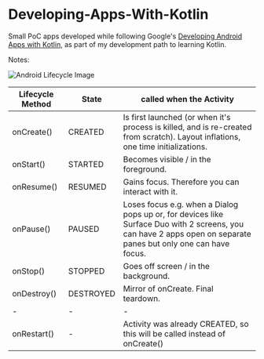 # Developing-Apps-With-Kotlin
Small PoC apps developed while following Google's [Developing Android Apps with Kotlin](https://classroom.udacity.com/courses/ud9012), as part of my development path to learning Kotlin.

Notes:

![Android Lifecycle Image](https://developer.android.com/guide/components/images/activity_lifecycle.png)

| Lifecycle Method  | State | called when the Activity |
| ------------- | ------------- | ---------------------|
| onCreate() | CREATED | Is first launched (or when it's process is killed, and is re-created from scratch). Layout inflations, one time initializations. |
| onStart()  | STARTED | Becomes visible / in the foreground. | 
| onResume()  | RESUMED | Gains focus. Therefore you can interact with it. | 
| onPause()  | PAUSED | Loses focus  e.g.  when a Dialog pops up or, for devices like Surface Duo with 2 screens, you can have 2 apps open on separate panes but only one can have focus. | 
| onStop()  | STOPPED | Goes off screen / in the background. | 
| onDestroy()  | DESTROYED | Mirror of onCreate. Final teardown. | 
| - | - | -
| onRestart() | - | Activity was already CREATED, so this will be called instead of onCreate() |








